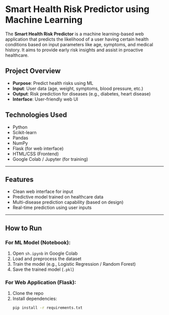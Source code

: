 #  Smart Health Risk Predictor using Machine Learning

The **Smart Health Risk Predictor** is a machine learning-based web application that predicts the likelihood of a user having certain health conditions based on input parameters like age, symptoms, and medical history. It aims to provide early risk insights and assist in proactive healthcare.


##  Project Overview

-  **Purpose**: Predict health risks using ML
-  **Input**: User data (age, weight, symptoms, blood pressure, etc.)
-  **Output**: Risk prediction for diseases (e.g., diabetes, heart disease)
-  **Interface**: User-friendly web UI


##  Technologies Used

- Python 
- Scikit-learn
- Pandas
- NumPy
- Flask (for web interface)
- HTML/CSS (Frontend)
- Google Colab / Jupyter (for training)

---

##  Features

- Clean web interface for input
- Predictive model trained on healthcare data
- Multi-disease prediction capability (based on design)
- Real-time prediction using user inputs

---

##  How to Run

###  For ML Model (Notebook):
1. Open `sh.ipynb` in Google Colab
2. Load and preprocess the dataset
3. Train the model (e.g., Logistic Regression / Random Forest)
4. Save the trained model (`.pkl`)

###  For Web Application (Flask):
1. Clone the repo
2. Install dependencies:
   ```bash
   pip install -r requirements.txt
